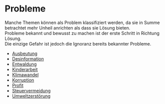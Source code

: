 # Probleme

Manche Themen können als Problem klassifiziert werden, da sie in Summe betrachtet mehr Unheil anrichten als dass sie Lösung bieten.   
Probleme bekannt und bewusst zu machen ist der erste Schritt in Richtung Lösung.   
Die einzige Gefahr ist jedoch die Ignoranz bereits bekannter Probleme.   

* [Ausbeutung](thema/ausbeutung.html)
* [Desinformation](thema/desinformation.html)
* [Entwaldung](thema/entwaldung.html)
* [Kinderarbeit](thema/kinderarbeit.html)
* [Klimawandel](thema/klimawandel.html)
* [Korruption](thema/korruption.html)
* [Profit](thema/profit.html)
* [Steuervermeidung](thema/steuervermeidung.html)
* [Umweltzerstörung](thema/umweltzerstoerung.html)
